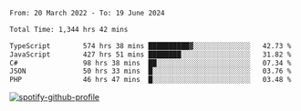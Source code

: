 <!--START_SECTION:waka-->

```txt
From: 20 March 2022 - To: 19 June 2024

Total Time: 1,344 hrs 42 mins

TypeScript        574 hrs 38 mins ██████████▓░░░░░░░░░░░░░░   42.73 %
JavaScript        427 hrs 51 mins ████████░░░░░░░░░░░░░░░░░   31.82 %
C#                98 hrs 38 mins  ██░░░░░░░░░░░░░░░░░░░░░░░   07.34 %
JSON              50 hrs 33 mins  █░░░░░░░░░░░░░░░░░░░░░░░░   03.76 %
PHP               46 hrs 47 mins  █░░░░░░░░░░░░░░░░░░░░░░░░   03.48 %
```

<!--END_SECTION:waka-->
[![spotify-github-profile](https://spotify-github-profile.vercel.app/api/view?uid=c00zprrvy9xiloa9qnco3hmng&cover_image=true&theme=novatorem&show_offline=false&background_color=121212&bar_color=53b14f&bar_color_cover=false)](https://spotify-github-profile.vercel.app/api/view?uid=c00zprrvy9xiloa9qnco3hmng&redirect=true)



